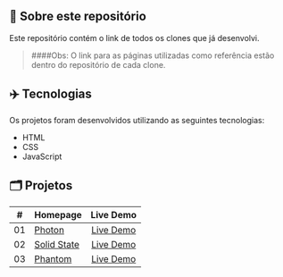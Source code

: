 ## 📝 Sobre este repositório
Este repositório contém o link de todos os clones que já desenvolvi.

 > ####Obs: O link para as páginas utilizadas como referência estão dentro do repositório de cada clone.

## ✈️ Tecnologias
Os projetos foram desenvolvidos utilizando as seguintes tecnologias:
- HTML
- CSS
- JavaScript

## 🗂️ Projetos
<table>
  <thead>
    <tr>
      <th>#</th>
      <th>Homepage</th>
      <th>Live Demo</th>
    </tr>
  </thead>
  <tbody>
    <tr>
      <td>01</td>
      <td><a href="https://github.com/RuuuFF/photon-homepage-clone">Photon</a></td>
      <td align="center"><a href="https://photon-homepage-clone-ruuuff.netlify.app/">Live Demo</a></td>
    </tr>
    <tr>
      <td>02</td>
      <td><a href="https://github.com/RuuuFF/solidstate-homepage-clone">Solid State</a></td>
      <td align="center"><a href="https://solidstate-homepage-clone-ruuuff.netlify.app/">Live Demo</a></td>
    </tr>
    <tr>
      <td>03</td>
      <td><a href="https://github.com/RuuuFF/phantom-homepage-clone">Phantom</a></td>
      <td align="center"><a href="https://phantom-homepage-clone-ruuuff.netlify.app/">Live Demo</a></td>
    </tr>
  </tbody>
</table>
